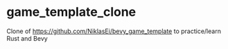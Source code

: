 # game_template_clone

Clone of https://github.com/NiklasEi/bevy_game_template to practice/learn Rust and Bevy
